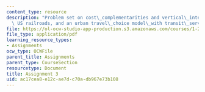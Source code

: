 ```yaml
---
content_type: resource
description: "Problem set on cost\_complementarities and vertical\_integration in\
  \ US railroads, and an urban travel\_choice model\_with transit\_service attributes."
file: https://ol-ocw-studio-app-production.s3.amazonaws.com/courses/1-201j-transportation-systems-analysis-demand-and-economics-fall-2008/ac17cea8e12cae7dc70adb967e73b108_MIT1_201JF08_hw_3.pdf
file_type: application/pdf
learning_resource_types:
- Assignments
ocw_type: OCWFile
parent_title: Assignments
parent_type: CourseSection
resourcetype: Document
title: Assignment 3
uid: ac17cea8-e12c-ae7d-c70a-db967e73b108
---
```

